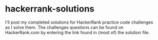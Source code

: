 # hackerrank-solutions
I'll post my completed solutions for HackerRank practice code challenges as I solve them.
The challenges questions can be found on HackerRank.com by entering the link found in (most of) the solution file.
